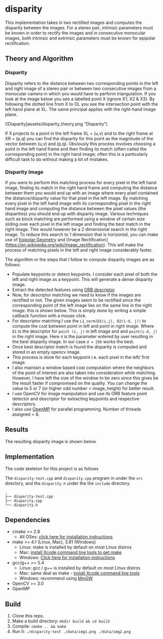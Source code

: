 # disparity
This implementation takes in two rectified images and computes the disparity between the images. For a stereo pair, intrinsic parameters must be known in order to rectify the images and in consecutive monocular images, both intrinsic and extrinsic parameters must be known for epipolar rectification.  


## Theory and Algorithm 

### Disparity 
Disparity refers to the distance between two corresponding points in the left and right image of a stereo pair or between two consecutive images from a monocular camera in which you would have to perform triangulation. If you look at the image below you see a labelled point X (ignore X1, X2 & X3). By following the dotted line from X to OL you see the intersection point with the left hand plane at XL. The same principal applies with the right-hand image plane.

![Diaparity]assets/disparity_theory.png "Disparity")

If X projects to a point in the left frame XL = (u,v) and to the right frame at XR = (p,q) you can find the disparity for this point as the magnitude of the vector between (u,v) and (p,q). Obviously this process involves choosing a point in the left hand frame and then finding its match (often called the corresponding point) in the right hand image; often this is a particularly difficult task to do without making a lot of mistakes.

### Disparity Image
If you were to perform this matching process for every pixel in the left hand image, finding its match in the right hand frame and computing the distance between them you would end up with an image where every pixel contained the distance/disparity value for that pixel in the left image. By matching every pixel in the left hand image with its corresponding pixel in the right hand image and computing the distance between the pixel values (the disparities) you should end up with disparity image. Various techniques such as block matching are performed using a window of certain size sliding over each pixel in the left image and finding the best match in the right image. This would however be a 2 dimensional search in the right image. To reduce this search to 1 dimension that is horizontal, you can make use of [Epipolar Geometry](https://en.wikipedia.org/wiki/Epipolar_geometry) and [Image Rectification] (https://en.wikipedia.org/wiki/Image_rectification). This will make the process of matching pixels in the left and right image considerably faster. 


The algorithm or the steps that I follow to compute disparity images are as follows:
- Populate keypoints or detect keypoints. I consider each pixel of both the left and right image as a keypoint. This will generate a dense disparity image.
- Extract the detected features using [ORB descriptor](https://medium.com/software-incubator/introduction-to-orb-oriented-fast-and-rotated-brief-4220e8ec40cf).
- Now, for descriptor matching we need to know if the images are rectified or not. The given images seem to be rectified since the corresponding point of the left image lies on the same line in the right image. this is shown below. This is simply done by writing a simple callback function with a mouse click.
- For descriptor matching I use the `L1_norm(D1(i,j), D2(i-d, j))` to compute the cost between point in left and point in right image. Where `D1` is the descriptor for `point (i, j)` in left image and and `point(i-d, j)` in the right image. Here `d` is the parameter entered by user resulting in the best disparity image. In our case `d = 256` works the best.
- Once best descriptor match is found the disparity is computed and stored in an empty opencv image.
- This process is done for each keypoint i.e. each pixel in the left/ first image. 
- I also maintain a window based cost computation where the neighbors of the point of interest are also taken into consideration while matching. However, I have left the size of the window to be zero since this gives be the result faster if compromised on the quality. You can change the value to 5 or 7 (or higher odd number < image_height) for better result. 
- I use OpenCV for image manipulation and use its ORB feature point detector and descriptor for extracting keypoints and respective descriptors.
- I also use [OpenMP](https://www.openmp.org/) for parallel programming. Number of threads assigned = 8. 



## Results
The resulting disparity image is shown below. 



## Implementation

The code skeleton for this project is as follows

The `disparity-test.cpp` and `disparity.cpp` program in under the `src` directory, and the `disparity.h` under the the `include` directory. 
```
.
├── disparity-test.cpp
├── disparity.cpp
└── disparity.h
```


## Dependencies

* cmake >= 2.8
  * All OSes: [click here for installation instructions](https://cmake.org/install/)
* make >= 4.1 (Linux, Mac), 3.81 (Windows)
  * Linux: make is installed by default on most Linux distros
  * Mac: [install Xcode command line tools to get make](https://developer.apple.com/xcode/features/)
  * Windows: [Click here for installation instructions](http://gnuwin32.sourceforge.net/packages/make.htm)
* gcc/g++ >= 5.4
  * Linux: gcc / g++ is installed by default on most Linux distros
  * Mac: same deal as make - [install Xcode command line tools](https://developer.apple.com/xcode/features/)
  * Windows: recommend using [MinGW](http://www.mingw.org/)
* OpenCV >= 3.0
* OpenMP 

## Build

1. Clone this repo.
2. Make a build directory: `mkdir build && cd build`
3. Compile: `cmake .. && make` 
4. Run it: `./disparity-test ./data/img1.png ./data/img2.png`
